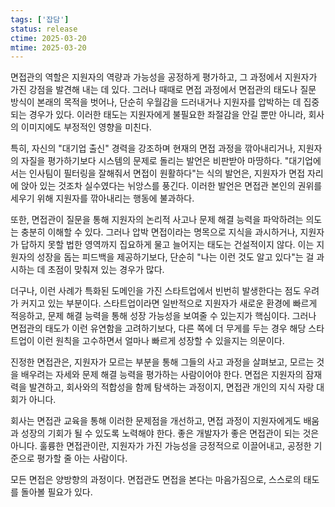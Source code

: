```yaml
---
tags: ['잡담']
status: release
ctime: 2025-03-20
mtime: 2025-03-20
---
```


면접관의 역할은 지원자의 역량과 가능성을 공정하게 평가하고, 그 과정에서 지원자가 가진 강점을 발견해 내는 데 있다. 그러나 때때로 면접 과정에서 면접관의 태도나 질문 방식이 본래의 목적을 벗어나, 단순히 우월감을 드러내거나 지원자를 압박하는 데 집중되는 경우가 있다. 이러한 태도는 지원자에게 불필요한 좌절감을 안길 뿐만 아니라, 회사의 이미지에도 부정적인 영향을 미친다.

특히, 자신의 "대기업 출신" 경력을 강조하며 현재의 면접 과정을 깎아내리거나, 지원자의 자질을 평가하기보다 시스템의 문제로 돌리는 발언은 비판받아 마땅하다. "대기업에서는 인사팀이 필터링을 잘해줘서 면접이 원활하다"는 식의 발언은, 지원자가 면접 자리에 앉아 있는 것조차 실수였다는 뉘앙스를 풍긴다. 이러한 발언은 면접관 본인의 권위를 세우기 위해 지원자를 깎아내리는 행동에 불과하다.

또한, 면접관이 질문을 통해 지원자의 논리적 사고나 문제 해결 능력을 파악하려는 의도는 충분히 이해할 수 있다. 그러나 압박 면접이라는 명목으로 지식을 과시하거나, 지원자가 답하지 못할 법한 영역까지 집요하게 물고 늘어지는 태도는 건설적이지 않다. 이는 지원자의 성장을 돕는 피드백을 제공하기보다, 단순히 "나는 이런 것도 알고 있다"는 걸 과시하는 데 초점이 맞춰져 있는 경우가 많다.

더구나, 이런 사례가 특화된 도메인을 가진 스타트업에서 빈번히 발생한다는 점도 우려가 커지고 있는 부분이다. 스타트업이라면 일반적으로 지원자가 새로운 환경에 빠르게 적응하고, 문제 해결 능력을 통해 성장 가능성을 보여줄 수 있는지가 핵심이다. 그러나 면접관의 태도가 이런 유연함을 고려하기보다, 다른 쪽에 더 무게를 두는 경우 해당 스타트업이 이런 원칙을 고수하면서 얼마나 빠르게 성장할 수 있을지는 의문이다.

진정한 면접관은, 지원자가 모르는 부분을 통해 그들의 사고 과정을 살펴보고, 모르는 것을 배우려는 자세와 문제 해결 능력을 평가하는 사람이어야 한다. 면접은 지원자의 잠재력을 발견하고, 회사와의 적합성을 함께 탐색하는 과정이지, 면접관 개인의 지식 자랑 대회가 아니다.

회사는 면접관 교육을 통해 이러한 문제점을 개선하고, 면접 과정이 지원자에게도 배움과 성장의 기회가 될 수 있도록 노력해야 한다. 좋은 개발자가 좋은 면접관이 되는 것은 아니다. 훌륭한 면접관이란, 지원자가 가진 가능성을 긍정적으로 이끌어내고, 공정한 기준으로 평가할 줄 아는 사람이다.

모든 면접은 양방향의 과정이다. 면접관도 면접을 본다는 마음가짐으로, 스스로의 태도를 돌아볼 필요가 있다.
